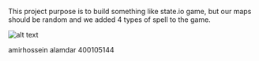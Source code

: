 This project purpose is to build something like state.io game, but our maps should be random
and we added 4 types of spell to the game.

![alt text](https://avatars.mds.yandex.net/get-games/2977039/2a00000182013190a6cb432ec11ddfe57083/orig)

amirhossein alamdar
400105144
